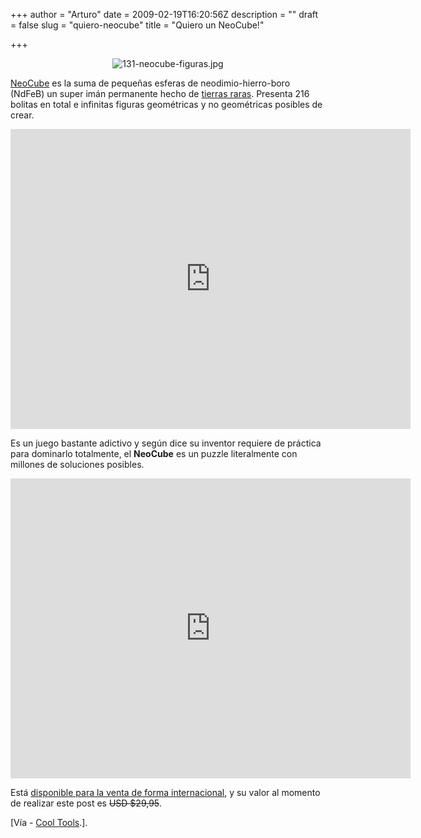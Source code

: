 +++
author = "Arturo"
date = 2009-02-19T16:20:56Z
description = ""
draft = false
slug = "quiero-neocube"
title = "Quiero un NeoCube!"

+++

 <p align="center"><img src="http://geeksan.com/wp-content/uploads/import/131-neocube-figuras.jpg" alt="131-neocube-figuras.jpg" /></p>

<p><a href="http://geek.cl/wp-content/uploads/2009/02/www.theneocube.com">NeoCube</a> es la suma de pequeñas esferas de neodimio-hierro-boro (NdFeB) un super imán permanente hecho de <a href="http://geek.cl/wp-content/uploads/2009/02/Tierras_raras">tierras raras</a>. Presenta 216 bolitas en total e infinitas figuras geométricas y no geométricas posibles de crear.</p>

<iframe width="640" height="480" src="http://geek.cl/wp-content/uploads/2009/02/2yKlUwpHuo0" frameborder="0" allowfullscreen></iframe>

<p>Es un juego bastante adictivo y según dice su inventor requiere de práctica para dominarlo totalmente, el <strong>NeoCube</strong> es un puzzle literalmente con millones de soluciones posibles.</p>

<iframe width="640" height="480" src="http://geek.cl/wp-content/uploads/2009/02/WZ_EJuU-R7Q" frameborder="0" allowfullscreen></iframe>

<p>Está <a href="http://www.theneocube.com/productcatalog.html?bcsi_scan_8D72F461ED0A91AC=0&amp;bcsi_scan_filename=productcatalog.html">disponible para la venta de forma internacional</a>, y su valor al momento de realizar este post es <del datetime="2012-04-20T03:07:39+00:00">USD $29,95</del>.</p>

<p>[Vía - <a href="http://geek.cl/wp-content/uploads/2009/02/003537.php">Cool Tools</a>.].</p>
